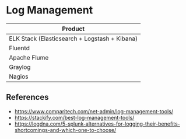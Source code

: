 # Log Management

| Product |
|----|
| ELK Stack (Elasticsearch + Logstash + Kibana) |
| Fluentd |
| Apache Flume |
| Graylog |
| Nagios |

## References
- https://www.comparitech.com/net-admin/log-management-tools/
- https://stackify.com/best-log-management-tools/
- https://logdna.com/5-splunk-alternatives-for-logging-their-benefits-shortcomings-and-which-one-to-choose/

